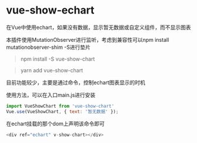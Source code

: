 # vue-show-echart
在Vue中使用echart，如果没有数据，显示暂无数据或自定义组件，而不显示图表

本插件使用MutationObserver进行监听，考虑到兼容性可以npm install mutationobserver-shim -S进行垫片

> npm install -S vue-show-chart

> yarn add vue-show-chart

目前功能较少，主要是通过命令，控制echart图表显示的时机

使用方法，可以在入口main.js进行安装

```javascript
import VueShowChart from 'vue-show-chart'
Vue.use(VueShowChart, { text: '暂无数据' });
```
在echart挂载的那个dom上声明该命令即可

```javascript
<div ref="echart" v-show-chart></div>
```
